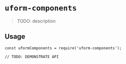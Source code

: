 # `uform-components`

> TODO: description

## Usage

```
const uformComponents = require('uform-components');

// TODO: DEMONSTRATE API
```
